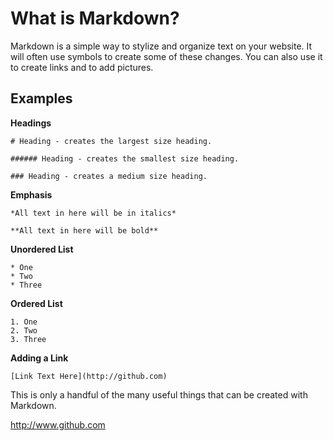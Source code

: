 
# What is Markdown?

Markdown is a simple way to stylize and organize text on your website.  It will often use symbols to create some of these changes. You can also use it to create links and to add pictures.

## Examples

**Headings**

```
# Heading - creates the largest size heading.

###### Heading - creates the smallest size heading.

### Heading - creates a medium size heading.
```

**Emphasis**

```*All text in here will be in italics*```

```**All text in here will be bold**```

**Unordered List**
```
* One
* Two
* Three
```

**Ordered List**

```
1. One
2. Two
3. Three
```

**Adding a Link**

```[Link Text Here](http://github.com)```

This is only a handful of the many useful things that can be created with Markdown.


http://www.github.com
